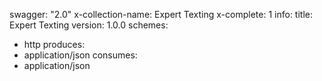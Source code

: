 swagger: "2.0"
x-collection-name: Expert Texting
x-complete: 1
info:
  title: Expert Texting
  version: 1.0.0
schemes:
- http
produces:
- application/json
consumes:
- application/json